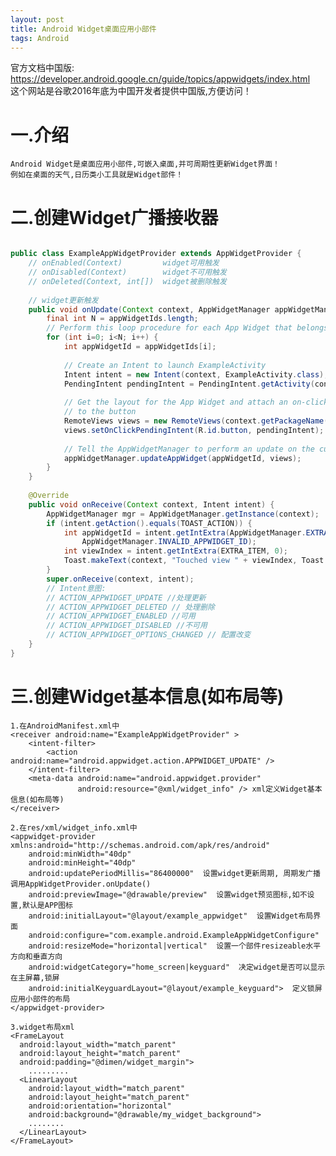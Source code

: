 ```yaml
---
layout: post
title: Android Widget桌面应用小部件
tags: Android
---
```

官方文档中国版: https://developer.android.google.cn/guide/topics/appwidgets/index.html   
这个网站是谷歌2016年底为中国开发者提供中国版,方便访问！

# 一.介绍
	Android Widget是桌面应用小部件,可嵌入桌面,并可周期性更新Widget界面！     
	例如在桌面的天气,日历类小工具就是Widget部件！
	
# 二.创建Widget广播接收器

```java

public class ExampleAppWidgetProvider extends AppWidgetProvider {
	// onEnabled(Context) 		  widget可用触发
	// onDisabled(Context)  	  widget不可用触发
	// onDeleted(Context, int[])  widget被删除触发
	
	// widget更新触发
    public void onUpdate(Context context, AppWidgetManager appWidgetManager, int[] appWidgetIds) {  
        final int N = appWidgetIds.length;  
        // Perform this loop procedure for each App Widget that belongs to this provider  
        for (int i=0; i<N; i++) {  
            int appWidgetId = appWidgetIds[i];
			
            // Create an Intent to launch ExampleActivity  
            Intent intent = new Intent(context, ExampleActivity.class);  
            PendingIntent pendingIntent = PendingIntent.getActivity(context, 0, intent, 0);
			
            // Get the layout for the App Widget and attach an on-click listener  
            // to the button  
            RemoteViews views = new RemoteViews(context.getPackageName(), R.layout.appwidget_provider_layout);  
            views.setOnClickPendingIntent(R.id.button, pendingIntent);  
  
            // Tell the AppWidgetManager to perform an update on the current app widget  
            appWidgetManager.updateAppWidget(appWidgetId, views);  
        }  
    }
	
	@Override  
    public void onReceive(Context context, Intent intent) {  
        AppWidgetManager mgr = AppWidgetManager.getInstance(context);  
		if (intent.getAction().equals(TOAST_ACTION)) {  
            int appWidgetId = intent.getIntExtra(AppWidgetManager.EXTRA_APPWIDGET_ID,  
                AppWidgetManager.INVALID_APPWIDGET_ID);  
            int viewIndex = intent.getIntExtra(EXTRA_ITEM, 0);  
            Toast.makeText(context, "Touched view " + viewIndex, Toast.LENGTH_SHORT).show();  
        }  
        super.onReceive(context, intent);		
		// Intent意图:
		// ACTION_APPWIDGET_UPDATE //处理更新
		// ACTION_APPWIDGET_DELETED // 处理删除
		// ACTION_APPWIDGET_ENABLED //可用
		// ACTION_APPWIDGET_DISABLED //不可用
		// ACTION_APPWIDGET_OPTIONS_CHANGED // 配置改变
    }
}

```
	
# 三.创建Widget基本信息(如布局等)
	1.在AndroidManifest.xml中
	<receiver android:name="ExampleAppWidgetProvider" >  
		<intent-filter>  
			<action android:name="android.appwidget.action.APPWIDGET_UPDATE" />  
		</intent-filter>  
		<meta-data android:name="android.appwidget.provider"  
				   android:resource="@xml/widget_info" /> xml定义Widget基本信息(如布局等)
	</receiver>
	
	2.在res/xml/widget_info.xml中
	<appwidget-provider xmlns:android="http://schemas.android.com/apk/res/android"  
		android:minWidth="40dp"  
		android:minHeight="40dp"  
		android:updatePeriodMillis="86400000"  设置widget更新周期, 周期发广播调用AppWidgetProvider.onUpdate()
		android:previewImage="@drawable/preview"  设置widget预览图标,如不设置,默认是APP图标
		android:initialLayout="@layout/example_appwidget"  设置Widget布局界面
		android:configure="com.example.android.ExampleAppWidgetConfigure"   
		android:resizeMode="horizontal|vertical"  设置一个部件resizeable水平方向和垂直方向
		android:widgetCategory="home_screen|keyguard"  决定widget是否可以显示在主屏幕,锁屏
		android:initialKeyguardLayout="@layout/example_keyguard">  定义锁屏应用小部件的布局
	</appwidget-provider>

	3.widget布局xml
	<FrameLayout
	  android:layout_width="match_parent"
	  android:layout_height="match_parent"
	  android:padding="@dimen/widget_margin">
		.........
	  <LinearLayout
		android:layout_width="match_parent"
		android:layout_height="match_parent"
		android:orientation="horizontal"
		android:background="@drawable/my_widget_background">
		........
	  </LinearLayout>
	</FrameLayout>